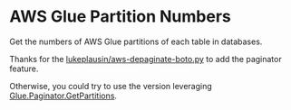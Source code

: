 # AWS Glue Partition Numbers
Get the numbers of AWS Glue partitions of each table in databases.

Thanks for the 
[lukeplausin/aws-depaginate-boto.py](https://gist.github.com/lukeplausin/a3670cd8f115a783a822aa0094015781) to add the paginator feature. 

Otherwise, you could try to use the version leveraging [Glue.Paginator.GetPartitions](https://boto3.amazonaws.com/v1/documentation/api/latest/reference/services/glue.html#Glue.Paginator.GetPartitions).
